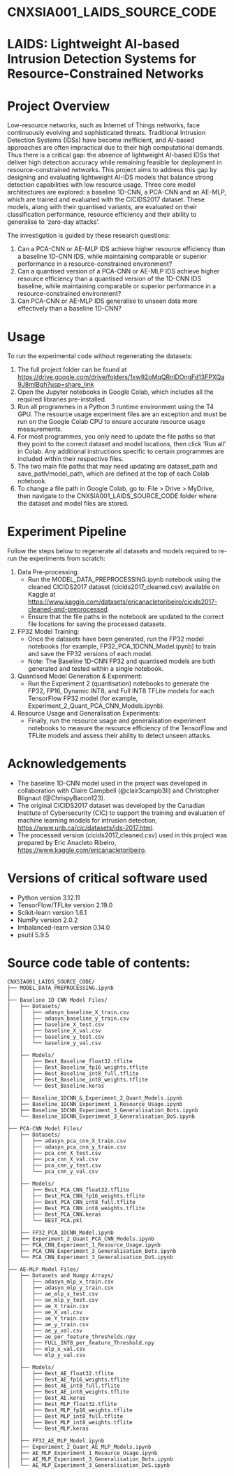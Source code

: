 # CNXSIA001_LAIDS_SOURCE_CODE
# LAIDS: Lightweight AI-based Intrusion Detection Systems for Resource-Constrained Networks

# Project Overview
Low-resource networks, such as Internet of Things networks, face continuously evolving and sophisticated threats. Traditional Intrusion Detection Systems (IDSs) have become inefficient, and AI-based approaches are often impractical due to their high computational demands. Thus there is a critical gap: the absence of lightweight AI-based IDSs that deliver high detection accuracy while remaining feasible for deployment in resource-constrained networks. This project aims to address this gap by designing and evaluating lightweight AI-IDS models that balance strong detection capabilities with low resource usage. Three core model architectures are explored: a baseline 1D-CNN, a PCA-CNN and an AE-MLP, which are trained and evaluated with the CICIDS2017 dataset. These models, along with their quantised variants, are evaluated on their classification performance, resource efficiency and their ability to generalise to ’zero-day attacks’.

The investigation is guided by these research questions:
1. Can a PCA-CNN or AE-MLP IDS achieve higher resource efficiency than a baseline 1D-CNN IDS, while maintaining comparable or superior performance in a resource-constrained environment?
2. Can a quantised version of a PCA-CNN or AE-MLP IDS achieve higher resource efficiency than a quantised version of the 1D-CNN IDS baseline, while maintaining comparable or superior performance in a resource-constrained environment?
3. Can PCA-CNN or AE-MLP IDS generalise to unseen data more effectively than a baseline 1D-CNN?

# Usage
To run the experimental code without regenerating the datasets:
1. The full project folder can be found at https://drive.google.com/drive/folders/1xw92oMqQRnlDOngFd13FPXQa9J8mIBgh?usp=share_link 
1. Open the Jupyter notebooks in Google Colab, which includes all the required libraries pre-installed.
2. Run all programmes in a Python 3 runtime environment using the T4 GPU. The resource usage experiment files are an exception and must be run on the Google Colab CPU to ensure accurate resource usage measurements.
3. For most programmes, you only need to update the file paths so that they point to the correct dataset and model locations, then click ‘Run all’ in Colab. Any additional instructions specific to certain programmes are included within their respective files.
4. The two main file paths that may need updating are dataset_path and save_path/model_path, which are defined at the top of each Colab notebook.
5. To change a file path in Google Colab, go to: File > Drive > MyDrive, then navigate to the CNXSIA001_LAIDS_SOURCE_CODE folder where the dataset and model files are stored.

# Experiment Pipeline
Follow the steps below to regenerate all datasets and models required to re-run the experiments from scratch:
1. Data Pre-processing:
   - Run the MODEL_DATA_PREPROCESSING.ipynb notebook using the cleaned CICIDS2017 dataset (cicids2017_cleaned.csv) available on Kaggle at https://www.kaggle.com/datasets/ericanacletoribeiro/cicids2017-cleaned-and-preprocessed.
   - Ensure that the file paths in the notebook are updated to the correct file locations for saving the processed datasets.
2. FP32 Model Training:
   - Once the datasets have been generated, run the FP32 model notebooks (for example, FP32_PCA_1DCNN_Model.ipynb) to train and save the FP32 versions of each model.
   - Note: The Baseline 1D-CNN FP32 and quantised models are both generated and tested within a single notebook.
3. Quantised Model Generation & Experiment:
   - Run the Experiment 2 (quantisation) notebooks to generate the FP32, FP16, Dynamic INT8, and Full INT8 TFLite models for each TensorFlow FP32 model (for example, Experiment_2_Quant_PCA_CNN_Models.ipynb).
4. Resource Usage and Generalisation Experiments:
   - Finally, run the resource usage and generalisation experiment notebooks to measure the resource efficiency of the TensorFlow and TFLite models and assess their ability to detect unseen attacks.

# Acknowledgements
- The baseline 1D-CNN model used in the project was developed in collaboration with Claire Campbell (@clair3campb3ll) and Christopher Blignaut (@ChrispyBacon123).
- The original CICIDS2017 dataset was developed by the Canadian Institute of Cybersecurity (CIC) to support the training and evaluation of machine learning models for intrusion detection, https://www.unb.ca/cic/datasets/ids-2017.html.
- The processed version (cicids2017_cleaned.csv) used in this project was prepared by Eric Anacleto Ribeiro, https://www.kaggle.com/ericanacletoribeiro.
  
# Versions of critical software used
- Python version 3.12.11
- TensorFlow/TFLite version 2.19.0
- Scikit-learn version 1.6.1
- NumPy version 2.0.2
- Imbalanced-learn version 0.14.0
- psutil 5.9.5

# Source code table of contents:
```text
CNXSIA001_LAIDS_SOURCE_CODE/
├── MODEL_DATA_PREPROCESSING.ipynb
│   
├── Baseline 1D CNN Model Files/
│   ├── Datasets/
│   │   ├── adasyn_baseline_X_train.csv
│   │   ├── adasyn_baseline_y_train.csv
│   │   ├── baseline_X_test.csv
│   │   ├── baseline_X_val.csv
│   │   ├── baseline_y_test.csv
│   │   └── baseline_y_val.csv
│   │
│   ├── Models/
│   │   ├── Best_Baseline_float32.tflite
│   │   ├── Best_Baseline_fp16_weights.tflite
│   │   ├── Best_Baseline_int8_full.tflite
│   │   ├── Best_Baseline_int8_weights.tflite
│   │   └── Best_Baseline.keras
│   │
│   ├── Baseline_1DCNN_&_Experiment_2_Quant_Models.ipynb
│   ├── Baseline_1DCNN_Experiment_1_Resource_Usage.ipynb
│   ├── Baseline_1DCNN_Experiment_3_Generalisation_Bots.ipynb
│   └── Baseline_1DCNN_Experiment_3_Generalisation_DoS.ipynb
│   
├── PCA-CNN Model Files/
│   ├── Datasets/
│   │   ├── adasyn_pca_cnn_X_train.csv
│   │   ├── adasyn_pca_cnn_y_train.csv
│   │   ├── pca_cnn_X_test.csv
│   │   ├── pca_cnn_X_val.csv
│   │   ├── pca_cnn_y_test.csv
│   │   └── pca_cnn_y_val.csv
│   │
│   ├── Models/
│   │   ├── Best_PCA_CNN_float32.tflite
│   │   ├── Best_PCA_CNN_fp16_weights.tflite
│   │   ├── Best_PCA_CNN_int8_full.tflite
│   │   ├── Best_PCA_CNN_int8_weights.tflite
│   │   ├── Best_PCA_CNN.keras
│   │   └── BEST_PCA.pkl
│   │
│   ├── FP32_PCA_1DCNN_Model.ipynb
│   ├── Experiment_2_Quant_PCA_CNN_Models.ipynb
│   ├── PCA_CNN_Experiment_1_Resource_Usage.ipynb
│   ├── PCA_CNN_Experiment_3_Generalisation_Bots.ipynb
│   └── PCA_CNN_Experiment_3_Generalisation_DoS.ipynb
│   
├── AE-MLP Model Files/
│   ├── Datasets and Numpy Arrays/
│   │   ├── adasyn_mlp_x_train.csv
│   │   ├── adasyn_mlp_y_train.csv
│   │   ├── ae_mlp_x_test.csv
│   │   ├── ae_mlp_y_test.csv
│   │   ├── ae_X_train.csv
│   │   ├── ae_X_val.csv
│   │   ├── ae_Y_train.csv
│   │   ├── ae_y_train.csv
│   │   ├── ae_y_val.csv
│   │   ├── ae_per_feature_thresholds.npy
│   │   ├── FULL_INT8_per_feature_Threshold.npy
│   │   ├── mlp_x_val.csv
│   │   └── mlp_y_val.csv
│   │
│   ├── Models/
│   │   ├── Best_AE_float32.tflite
│   │   ├── Best_AE_fp16_weights.tflite
│   │   ├── Best_AE_int8_full.tflite
│   │   ├── Best_AE_int8_weights.tflite
│   │   ├── Best_AE.keras
│   │   ├── Best_MLP_float32.tflite
│   │   ├── Best_MLP_fp16_weights.tflite
│   │   ├── Best_MLP_int8_full.tflite
│   │   ├── Best_MLP_int8_weights.tflite
│   │   └── Best_MLP.keras
│   │
│   ├── FP32_AE_MLP_Model.ipynb
│   ├── Experiment_2_Quant_AE_MLP_Models.ipynb
│   ├── AE_MLP_Experiment_1_Resource_Usage.ipynb
│   ├── AE_MLP_Experiment_3_Generalisation_Bots.ipynb
│   └── AE_MLP_Experiment_3_Generalisation_DoS.ipynb


